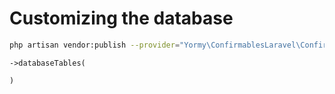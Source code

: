 # Customizing the database
```bash
php artisan vendor:publish --provider="Yormy\ConfirmablesLaravel\ConfirmablesServiceProvider" --tag="migrations"
```

    ->databaseTables(

    )
